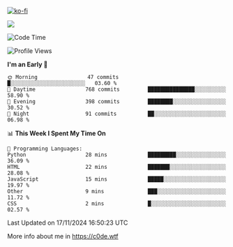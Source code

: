 [![ko-fi](https://ko-fi.com/img/githubbutton_sm.svg)](https://ko-fi.com/Z8Z4Y2LKX)

<a href="https://wakatime.com"><img src="https://wakatime.com/share/@c0dezin/b7f18a7c-ab3a-40b8-8bc7-b1b7bf71f1d6.svg" /></a>

<!--START_SECTION:waka-->
![Code Time](http://img.shields.io/badge/Code%20Time-144%20hrs%2025%20mins-blue)

![Profile Views](http://img.shields.io/badge/Profile%20Views-1-blue)

**I'm an Early 🐤** 

```text
🌞 Morning                47 commits          █░░░░░░░░░░░░░░░░░░░░░░░░   03.60 % 
🌆 Daytime                768 commits         ███████████████░░░░░░░░░░   58.90 % 
🌃 Evening                398 commits         ████████░░░░░░░░░░░░░░░░░   30.52 % 
🌙 Night                  91 commits          ██░░░░░░░░░░░░░░░░░░░░░░░   06.98 % 
```


📊 **This Week I Spent My Time On** 

```text
💬 Programming Languages: 
Python                   28 mins             █████████░░░░░░░░░░░░░░░░   36.09 % 
HTML                     22 mins             ███████░░░░░░░░░░░░░░░░░░   28.08 % 
JavaScript               15 mins             █████░░░░░░░░░░░░░░░░░░░░   19.97 % 
Other                    9 mins              ███░░░░░░░░░░░░░░░░░░░░░░   11.72 % 
CSS                      2 mins              █░░░░░░░░░░░░░░░░░░░░░░░░   02.57 % 
```


 Last Updated on 17/11/2024 16:50:23 UTC
<!--END_SECTION:waka-->

More info about me in https://c0de.wtf
